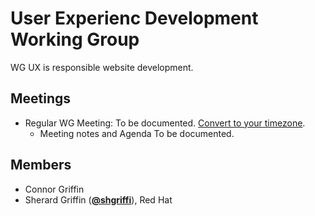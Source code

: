 # User Experienc Development Working Group

WG UX is responsible website development.

## Meetings
* Regular WG Meeting: To be documented. [Convert to your timezone](http://www.thetimezoneconverter.com/?t=14:00&tz=ET%20%28Eastern%20Time%29).
  * Meeting notes and Agenda To be documented.

## Members

* Connor Griffin
* Sherard Griffin (**[@shgriffi](https://github.com/shgriffi)**), Red Hat